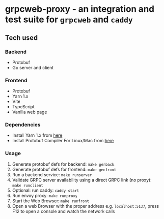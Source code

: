 # grpcweb-proxy - an integration and test suite for `grpcweb` and `caddy`

## Tech used

### Backend

- Protobuf
- Go server and client

### Frontend

- Protobuf
- Yarn 1.x
- Vite
- TypeScript
- Vanilla web page

### Dependencies

- Install Yarn 1.x from [here](https://classic.yarnpkg.com/lang/en/docs/install/#debian-stable)
- Install Protobuf Compiler For Linux/Mac from [here](https://github.com/protocolbuffers/protobuf/releases)

### Usage

1. Generate protobuf defs for backend: `make genback`
2. Generate protobuf defs for frontend: `make genfront`
3. Run a backend service: `make runserver`
4. Validate GRPC server availability using a direct GRPC link (no proxy): `make runclient`
5. Optional: run caddy: `caddy start`
6. Run envoy proxy: `make runproxy`
7. Start the Web Browser: `make runfront`
8. Open a web Browser with the proper address e.g. `localhost:5137`, press F12 to open a console and watch the network calls
